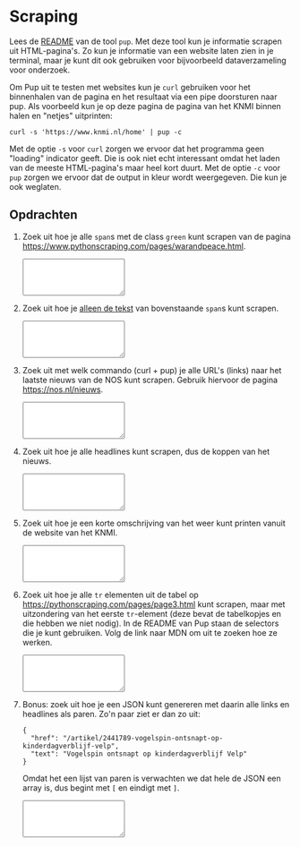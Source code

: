 # Scraping

Lees de [README](https://github.com/EricChiang/pup) van de tool `pup`. Met deze tool kun je informatie scrapen uit HTML-pagina's. Zo kun je informatie van een website laten zien in je terminal, maar je kunt dit ook gebruiken voor bijvoorbeeld dataverzameling voor onderzoek.

Om Pup uit te testen met websites kun je `curl` gebruiken voor het binnenhalen van de pagina en het resultaat via een pipe doorsturen naar pup. Als voorbeeld kun je op deze pagina de pagina van het KNMI binnen halen en "netjes" uitprinten:

    curl -s 'https://www.knmi.nl/home' | pup -c

Met de optie `-s` voor `curl` zorgen we ervoor dat het programma geen "loading" indicator geeft. Die is ook niet echt interessant omdat het laden van de meeste HTML-pagina's maar heel kort duurt. Met de optie `-c` voor `pup` zorgen we ervoor dat de output in kleur wordt weergegeven. Die kun je ook weglaten.

## Opdrachten

1.  Zoek uit hoe je alle `span`s met de class `green` kunt scrapen van de pagina <https://www.pythonscraping.com/pages/warandpeace.html>.

    <textarea name="form[q1]" rows="4" required></textarea>

1.  Zoek uit hoe je <u>alleen de tekst</u> van bovenstaande `span`s kunt scrapen.

    <textarea name="form[q2]" rows="4" required></textarea>

1.  Zoek uit met welk commando (curl + pup) je alle URL's (links) naar het laatste nieuws van de NOS kunt scrapen. Gebruik hiervoor de pagina <https://nos.nl/nieuws>.

    <textarea name="form[q3]" rows="4" required></textarea>

1.  Zoek uit hoe je alle headlines kunt scrapen, dus de koppen van het nieuws.

    <textarea name="form[q4]" rows="4" required></textarea>

1.  Zoek uit hoe je een korte omschrijving van het weer kunt printen vanuit de website van het KNMI.

    <textarea name="form[q5]" rows="4" required></textarea>

1.  Zoek uit hoe je alle `tr` elementen uit de tabel op <https://pythonscraping.com/pages/page3.html> kunt scrapen, maar met uitzondering van het eerste `tr`-element (deze bevat de tabelkopjes en die hebben we niet nodig). In de README van Pup staan de selectors die je kunt gebruiken. Volg de link naar MDN om uit te zoeken hoe ze werken.

    <textarea name="form[q6]" rows="4" required></textarea>

1.  Bonus: zoek uit hoe je een JSON kunt genereren met daarin alle links en headlines als paren. Zo'n paar ziet er dan zo uit:

        {
          "href": "/artikel/2441789-vogelspin-ontsnapt-op-kinderdagverblijf-velp",
          "text": "Vogelspin ontsnapt op kinderdagverblijf Velp"
        }

    Omdat het een lijst van paren is verwachten we dat hele de JSON een array is, dus begint met `[` en eindigt met `]`.

    <textarea name="form[q7]" rows="4" required></textarea>
